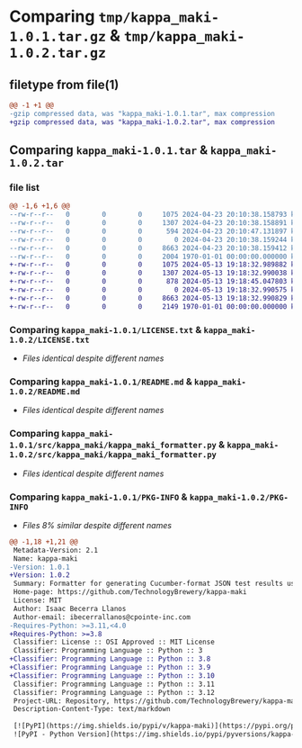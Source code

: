 # Comparing `tmp/kappa_maki-1.0.1.tar.gz` & `tmp/kappa_maki-1.0.2.tar.gz`

## filetype from file(1)

```diff
@@ -1 +1 @@
-gzip compressed data, was "kappa_maki-1.0.1.tar", max compression
+gzip compressed data, was "kappa_maki-1.0.2.tar", max compression
```

## Comparing `kappa_maki-1.0.1.tar` & `kappa_maki-1.0.2.tar`

### file list

```diff
@@ -1,6 +1,6 @@
--rw-r--r--   0        0        0     1075 2024-04-23 20:10:38.158793 kappa_maki-1.0.1/LICENSE.txt
--rw-r--r--   0        0        0     1307 2024-04-23 20:10:38.158891 kappa_maki-1.0.1/README.md
--rw-r--r--   0        0        0      594 2024-04-23 20:10:47.131897 kappa_maki-1.0.1/pyproject.toml
--rw-r--r--   0        0        0        0 2024-04-23 20:10:38.159244 kappa_maki-1.0.1/src/kappa_maki/__init__.py
--rw-r--r--   0        0        0     8663 2024-04-23 20:10:38.159412 kappa_maki-1.0.1/src/kappa_maki/kappa_maki_formatter.py
--rw-r--r--   0        0        0     2004 1970-01-01 00:00:00.000000 kappa_maki-1.0.1/PKG-INFO
+-rw-r--r--   0        0        0     1075 2024-05-13 19:18:32.989882 kappa_maki-1.0.2/LICENSE.txt
+-rw-r--r--   0        0        0     1307 2024-05-13 19:18:32.990038 kappa_maki-1.0.2/README.md
+-rw-r--r--   0        0        0      878 2024-05-13 19:18:45.047803 kappa_maki-1.0.2/pyproject.toml
+-rw-r--r--   0        0        0        0 2024-05-13 19:18:32.990575 kappa_maki-1.0.2/src/kappa_maki/__init__.py
+-rw-r--r--   0        0        0     8663 2024-05-13 19:18:32.990829 kappa_maki-1.0.2/src/kappa_maki/kappa_maki_formatter.py
+-rw-r--r--   0        0        0     2149 1970-01-01 00:00:00.000000 kappa_maki-1.0.2/PKG-INFO
```

### Comparing `kappa_maki-1.0.1/LICENSE.txt` & `kappa_maki-1.0.2/LICENSE.txt`

 * *Files identical despite different names*

### Comparing `kappa_maki-1.0.1/README.md` & `kappa_maki-1.0.2/README.md`

 * *Files identical despite different names*

### Comparing `kappa_maki-1.0.1/src/kappa_maki/kappa_maki_formatter.py` & `kappa_maki-1.0.2/src/kappa_maki/kappa_maki_formatter.py`

 * *Files identical despite different names*

### Comparing `kappa_maki-1.0.1/PKG-INFO` & `kappa_maki-1.0.2/PKG-INFO`

 * *Files 8% similar despite different names*

```diff
@@ -1,18 +1,21 @@
 Metadata-Version: 2.1
 Name: kappa-maki
-Version: 1.0.1
+Version: 1.0.2
 Summary: Formatter for generating Cucumber-format JSON test results using the Behave test framework.  Named after a refreshing cucumber sushi cocktail.
 Home-page: https://github.com/TechnologyBrewery/kappa-maki
 License: MIT
 Author: Isaac Becerra Llanos
 Author-email: ibecerrallanos@cpointe-inc.com
-Requires-Python: >=3.11,<4.0
+Requires-Python: >=3.8
 Classifier: License :: OSI Approved :: MIT License
 Classifier: Programming Language :: Python :: 3
+Classifier: Programming Language :: Python :: 3.8
+Classifier: Programming Language :: Python :: 3.9
+Classifier: Programming Language :: Python :: 3.10
 Classifier: Programming Language :: Python :: 3.11
 Classifier: Programming Language :: Python :: 3.12
 Project-URL: Repository, https://github.com/TechnologyBrewery/kappa-maki
 Description-Content-Type: text/markdown
 
 [![PyPI](https://img.shields.io/pypi/v/kappa-maki)](https://pypi.org/project/kappa-maki/)
 ![PyPI - Python Version](https://img.shields.io/pypi/pyversions/kappa-maki)
```

